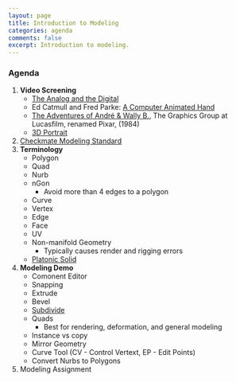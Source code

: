 ```yaml
---
layout: page
title: Introduction to Modeling
categories: agenda
comments: false
excerpt: Introduction to modeling.
---
```


### Agenda

1. **Video Screening**
   - [The Analog and the Digital](https://www.youtube.com/watch?v=Lu5y8SMuzMs)
   - Ed Catmull and Fred Parke: [A Computer Animated Hand](https://vimeo.com/16292363)
   - [The Adventures of André & Wally B.](https://www.youtube.com/watch?v=C-L-WA-nQzI), The Graphics Group at Lucasfilm, renamed Pixar, \(1984\)
   - [3D Portrait](https://www.youtube.com/watch?time_continue=9&v=4GiLAOtjHNo)
2. [Checkmate Modeling Standard](https://www.turbosquid.com/CheckMate)
3. **Terminology**
   - Polygon
   - Quad
   - Nurb
   - nGon
     - Avoid more than 4 edges to a polygon
   - Curve
   - Vertex
   - Edge
   - Face
   - UV
   - Non-manifold Geometry
     - Typically causes render and rigging errors
   - [Platonic Solid](https://www.youtube.com/watch?v=C36h00d7xGs)
4. **Modeling Demo**
   - Comonent Editor
   - Snapping
   - Extrude
   - Bevel
   - [Subdivide](http://youtu.be/mX0NB9IyYpU?t=1m27s)
   - Quads
     - Best for rendering, deformation, and general modeling
   - Instance vs copy
   - Mirror Geometry
   - Curve Tool (CV - Control Vertext, EP - Edit Points)
   - Convert Nurbs to Polygons
5. Modeling Assignment
